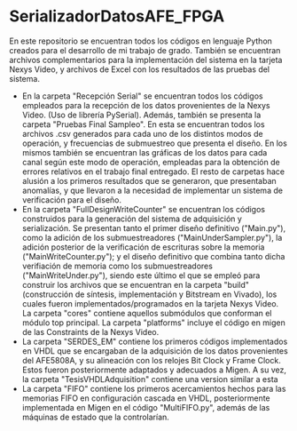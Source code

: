 # SerializadorDatosAFE_FPGA
En este repositorio se encuentran todos los códigos en lenguaje Python creados para el desarrollo de mi trabajo de grado. También se encuentran archivos complementarios para la implementación del sistema en la tarjeta Nexys Video, y archivos de Excel con los resultados de las pruebas del sistema.
- En la carpeta "Recepción Serial" se encuentran todos los códigos empleados para la recepción de los datos provenientes de la Nexys Video. (Uso de librería PySerial). Además, también se presenta la carpeta "Pruebas Final Sampleo". En esta se encuentran todos los archivos .csv generados para cada uno de los distintos modos de operación, y frecuencias de submuestreo que presenta el diseño. En los mismos también se encuentran las gráficas de los datos para cada canal según este modo de operación, empleadas para la obtención de errores relativos en el trabajo final entregado. El resto de carpetas hace alusión a los primeros resultados que se generaron, que presentaban anomalías, y que llevaron a la necesidad de implementar un sistema de verificación para el diseño.
- En la carpeta "FullDesignWriteCounter" se encuentran los códigos construidos para la generación del sistema de adquisición y serialización. Se presentan tanto el primer diseño definitivo ("Main.py"), como la adición de los submuestreadores ("MainUnderSampler.py"), la adición posterior de la verificación de escrituras sobre la memoria ("MainWriteCounter.py"); y el diseño definitivo que combina tanto dicha verifiación de memoria como los submuestreadores ("MainWriteUnder.py"), siendo este último el que se empleó para construir los archivos que se encuentran en la carpeta "build" (construcción de síntesis, implementación y Bitstream en Vivado), los cuales fueron implementados/programados en la tarjeta Nexys Video. La carpeta "cores" contiene aquellos submódulos que conforman el módulo top principal. La carpeta "platforms" incluye el código en migen de las Constraints de la Nexys Video.
- La carpeta "SERDES_EM" contiene los primeros códigos implementados en VHDL que se encargaban de la adquisición de los datos provenientes del AFE5808A, y su alineación con los relojes Bit Clock y Frame Clock. Estos fueron posteriormente adaptados y adecuados a Migen. A su vez, la carpeta "TesisVHDLAdquisition" contiene una version similar a esta
- La carpeta "FIFO" contiene los primeros acercamientos hechos para las memorias FIFO en configuración cascada en VHDL, posteriormente implementada en Migen en el código "MultiFIFO.py", además de las máquinas de estado que la controlarían.
